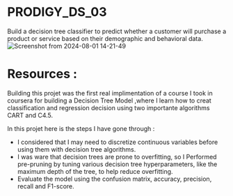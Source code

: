 # PRODIGY_DS_03
Build a decision tree classifier to predict whether a customer will purchase a product or service based on their demographic and behavioral data.
![Screenshot from 2024-08-01 14-21-49](https://github.com/user-attachments/assets/53ba83fd-8bf0-4bcb-9927-c8c7620d4a5c)

# Resources :
Building this projet was the first real implimentation of a course I took in coursera for building a Decision Tree Model ,where I learn how to creat classification and regression decision using two importante algorithms CART and C4.5.

In this projet here is the steps I have gone through :
- I considered that I may need to discretize continuous variables before using them with decision tree algorithms.
- I was ware that decision trees are prone to overfitting, so I Performed pre-pruning by tuning various decision tree hyperparameters, like the maximum depth of the tree, to help reduce overfitting.
- Evaluate the model using the confusion matrix, accuracy, precision, recall and F1-score.
